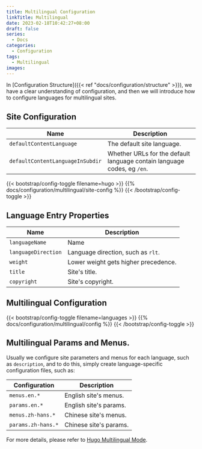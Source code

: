 ```yaml
---
title: Multilingual Configuration
linkTitle: Multilingual
date: 2023-02-18T10:42:27+08:00
draft: false
series:
  - Docs
categories:
  - Configuration
tags:
  - Multilingual
images:
---
```


In [Configuration Structure]({{< ref "docs/configuration/structure" >}}), we have a clear understanding of configuration, and then we will introduce how to configure languages for multilingual sites.

<!--more-->

## Site Configuration

| Name                             | Description                                                             |
| -------------------------------- | ----------------------------------------------------------------------- |
| `defaultContentLanguage`         | The default site language.                                              |
| `defaultContentLanguageInSubdir` | Whether URLs for the default language contain language codes, eg `/en`. |

{{< bootstrap/config-toggle filename=hugo >}}
{{% docs/configuration/multilingual/site-config %}}
{{< /bootstrap/config-toggle >}}

## Language Entry Properties

| Name                | Description                          |
| ------------------- | ------------------------------------ |
| `languageName`      | Name                                 |
| `languageDirection` | Language direction, such as `rlt`.   |
| `weight`            | Lower weight gets higher precedence. |
| `title`             | Site's title.                        |
| `copyright`         | Site's copyright.                    |

## Multilingual Configuration

{{< bootstrap/config-toggle filename=languages >}}
{{% docs/configuration/multilingual/config %}}
{{< /bootstrap/config-toggle >}}

## Multilingual Params and Menus.

Usually we configure site parameters and menus for each language, such as `description`, and to do this, simply create language-specific configuration files, such as:

| Configuration      | Description            |
| ------------------ | ---------------------- |
| `menus.en.*`       | English site's menus.  |
| `params.en.*`      | English site's params. |
| `menus.zh-hans.*`  | Chinese site's menus.  |
| `params.zh-hans.*` | Chinese site's params. |

For more details, please refer to [Hugo Multilingual Mode](https://gohugo.io/content-management/multilingual/).
